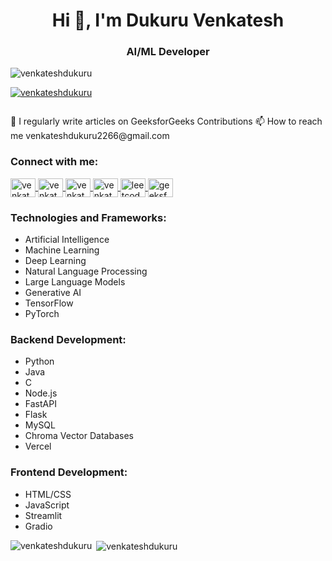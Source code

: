<h1 align="center">Hi 👋, I'm Dukuru Venkatesh</h1> <h3 align="center">AI/ML Developer</h3> <p align="left"> <img src="https://komarev.com/ghpvc/?username=venkateshdukuru&label=Profile%20views&color=0e75b6&style=flat" alt="venkateshdukuru" /> </p> <p align="left"> <a href="https://github.com/ryo-ma/github-profile-trophy"> <img src="https://github-profile-trophy.vercel.app/?username=venkateshdukuru" alt="venkateshdukuru" /> </a> </p> <p align="left"> <a href="https://twitter.com/" target="blank"> <img src="https://img.shields.io/twitter/follow/?logo=twitter&style=for-the-badge" alt="" /> </a> </p>
📝 I regularly write articles on GeeksforGeeks Contributions
📫 How to reach me venkateshdukuru2266@gmail.com
<h3 align="left">Connect with me:</h3> <p align="left"> <a href="https://linkedin.com/in/www.linkedin.com/in/venkatesh-dukuru-90793022b/" target="blank"> <img align="center" src="https://raw.githubusercontent.com/rahuldkjain/github-profile-readme-generator/master/src/images/icons/Social/linked-in-alt.svg" alt="venkatesh-dukuru" height="30" width="40" /> </a> <a href="https://kaggle.com/https://www.kaggle.com/venkateshdukuru" target="blank"> <img align="center" src="https://raw.githubusercontent.com/rahuldkjain/github-profile-readme-generator/master/src/images/icons/Social/kaggle.svg" alt="venkateshdukuru" height="30" width="40" /> </a> <a href="https://medium.com/venkateshdukuru2266" target="blank"> <img align="center" src="https://raw.githubusercontent.com/rahuldkjain/github-profile-readme-generator/master/src/images/icons/Social/medium.svg" alt="venkateshdukuru2266" height="30" width="40" /> </a> <a href="https://www.codechef.com/users/https://www.codechef.com/users/venkateshdukur" target="blank"> <img align="center" src="https://cdn.jsdelivr.net/npm/simple-icons@3.1.0/icons/codechef.svg" alt="venkateshdukur" height="30" width="40" /> </a> <a href="https://www.leetcode.com/https://leetcode.com/profile/account/" target="blank"> <img align="center" src="https://raw.githubusercontent.com/rahuldkjain/github-profile-readme-generator/master/src/images/icons/Social/leet-code.svg" alt="leetcode-profile" height="30" width="40" /> </a> <a href="https://auth.geeksforgeeks.org/user/https://www.geeksforgeeks.org/user/dukuru_venkatesh/" target="blank"> <img align="center" src="https://raw.githubusercontent.com/rahuldkjain/github-profile-readme-generator/master/src/images/icons/Social/geeks-for-geeks.svg" alt="geeksforgeeks-profile" height="30" width="40" /> </a> </p> <h3 align="left">Technologies and Frameworks:</h3> <ul> <li>Artificial Intelligence</li> <li>Machine Learning</li> <li>Deep Learning</li> <li>Natural Language Processing</li> <li>Large Language Models</li> <li>Generative AI</li> <li>TensorFlow</li> <li>PyTorch</li> </ul> <h3 align="left">Backend Development:</h3> <ul> <li>Python</li> <li>Java</li> <li>C</li> <li>Node.js</li> <li>FastAPI</li> <li>Flask</li> <li>MySQL</li> <li>Chroma Vector Databases</li> <li>Vercel</li> </ul> <h3 align="left">Frontend Development:</h3> <ul> <li>HTML/CSS</li> <li>JavaScript</li> <li>Streamlit</li> <li>Gradio</li> </ul> <p> <img align="left" src="https://github-readme-stats.vercel.app/api/top-langs?username=venkateshdukuru&show_icons=true&locale=en&layout=compact" alt="venkateshdukuru" /> </p> <p> &nbsp;<img align="center" src="https://github-readme-stats.vercel.app/api?username=venkateshdukuru&show_icons=true&locale=en" alt="venkateshdukuru" /> </p>

